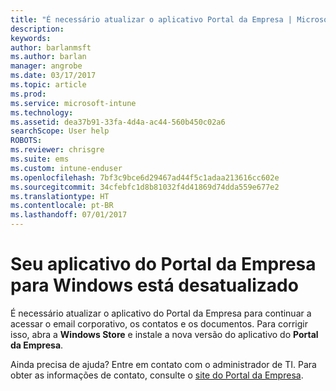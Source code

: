 ```yaml
---
title: "É necessário atualizar o aplicativo Portal da Empresa | Microsoft Docs"
description: 
keywords: 
author: barlanmsft
ms.author: barlan
manager: angrobe
ms.date: 03/17/2017
ms.topic: article
ms.prod: 
ms.service: microsoft-intune
ms.technology: 
ms.assetid: dea37b91-33fa-4d4a-ac44-560b450c02a6
searchScope: User help
ROBOTS: 
ms.reviewer: chrisgre
ms.suite: ems
ms.custom: intune-enduser
ms.openlocfilehash: 7bf3c9bce6d29467ad44f5c1adaa213616cc602e
ms.sourcegitcommit: 34cfebfc1d8b81032f4d41869d74dda559e677e2
ms.translationtype: HT
ms.contentlocale: pt-BR
ms.lasthandoff: 07/01/2017
---
```

# <a name="your-company-portal-app-for-windows-is-out-of-date"></a>Seu aplicativo do Portal da Empresa para Windows está desatualizado

É necessário atualizar o aplicativo do Portal da Empresa para continuar a acessar o email corporativo, os contatos e os documentos. Para corrigir isso, abra a **Windows Store** e instale a nova versão do aplicativo do **Portal da Empresa**.

Ainda precisa de ajuda? Entre em contato com o administrador de TI. Para obter as informações de contato, consulte o [site do Portal da Empresa](http://portal.manage.microsoft.com).
